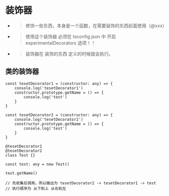 # 装饰器

- > 修饰一些东西，本身是一个函数，在需要装饰的东西前面使用（@xxx）
- > 使用这个装饰器 必须在 tsconfig.json 中 开启 experimentalDecorators 选项！！
- > 装饰器在 装饰的东西 定义的时候就会执行。


## 类的装饰器
```
const tesetDecorator1 = (constructor: any) => {
	console.log('tesetDecorator1')
	constructor.prototype.getName = () => {
		console.log('test')
	}
}

const tesetDecorator2 = (constructor: any) => {
	console.log('tesetDecorator2')
	constructor.prototype.getName = () => {
		console.log('test')
	}
}

@tesetDecorator1
@tesetDecorator2
class Test {}

const test: any = new Test()

test.getName()

// 先收集后调用，所以输出为 tesetDecorator2 -> tesetDecorator1 -> test
// 执行顺序为 从下到上 从右到左
```
